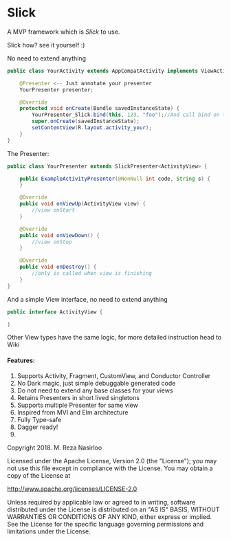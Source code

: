 # Slick

A MVP framework which is *Slick* to use.

Slick how? see it yourself :)

No need to extend anything
```java
public class YourActivity extends AppCompatActivity implements ViewActivity {

    @Presenter <-- Just annotate your presenter
    YourPresenter presenter;

    @Override
    protected void onCreate(Bundle savedInstanceState) {
        YourPresenter_Slick.bind(this, 123, "foo");//And call bind on the generated class with your presenter args
        super.onCreate(savedInstanceState);
        setContentView(R.layout.activity_your);
    }
}
```
The Presenter:
```java
public class YourPresenter extends SlickPresenter<ActivityView> {

    public ExampleActivityPresenter(@NonNull int code, String s) {
    }

    @Override
    public void onViewUp(ActivityView view) {
        //view onStart
    }

    @Override
    public void onViewDown() {
        //view onStop
    }

    @Override
    public void onDestroy() {
        //only is called when view is finishing
    }
}
```
And a simple View interface, no need to extend anything
```java
public interface ActivityView {

}
```
Other View types have the same logic, for more detailed instruction head to Wiki

####  Features:

1. Supports Activity, Fragment, CustomView, and Conductor Controller
2. No Dark magic, just simple debuggable generated code
3. Do not need to extend any base classes for your views
4. Retains Presenters in short lived singletons
5. Supports multiple Presenter for same view
6. Inspired from MVI and Elm architecture
7. Fully Type-safe
8. Dagger ready!
8.

Copyright 2018. M. Reza Nasirloo

Licensed under the Apache License, Version 2.0 (the "License");
you may not use this file except in compliance with the License.
You may obtain a copy of the License at

   http://www.apache.org/licenses/LICENSE-2.0

Unless required by applicable law or agreed to in writing, software
distributed under the License is distributed on an "AS IS" BASIS,
WITHOUT WARRANTIES OR CONDITIONS OF ANY KIND, either express or implied.
See the License for the specific language governing permissions and
limitations under the License.